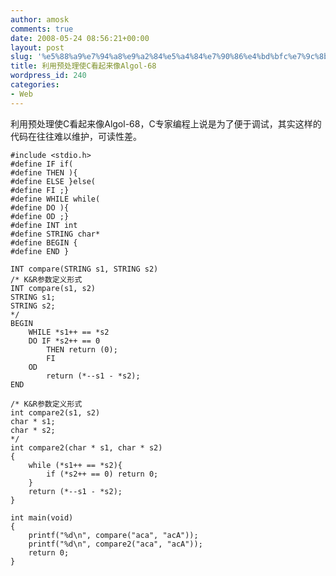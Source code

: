 ```yaml
---
author: amosk
comments: true
date: 2008-05-24 08:56:21+00:00
layout: post
slug: '%e5%88%a9%e7%94%a8%e9%a2%84%e5%a4%84%e7%90%86%e4%bd%bfc%e7%9c%8b%e8%b5%b7%e6%9d%a5%e5%83%8falgol-68'
title: 利用预处理使C看起来像Algol-68
wordpress_id: 240
categories:
- Web
---
```


利用预处理使C看起来像Algol-68，C专家编程上说是为了便于调试，其实这样的代码在往往难以维护，可读性差。

    
    #include <stdio.h>
    #define IF if(
    #define THEN ){
    #define ELSE }else(
    #define FI ;}
    #define WHILE while(
    #define DO ){
    #define OD ;}
    #define INT int
    #define STRING char*
    #define	BEGIN {
    #define END }
    
    INT compare(STRING s1, STRING s2)
    /* K&R参数定义形式
    INT compare(s1, s2)
    STRING s1;
    STRING s2;
    */
    BEGIN
    	WHILE *s1++ == *s2
    	DO IF *s2++ == 0
    		THEN return (0);
    		FI
    	OD
    		return (*--s1 - *s2);
    END
    
    /* K&R参数定义形式
    int compare2(s1, s2)
    char * s1;
    char * s2;
    */
    int compare2(char * s1, char * s2)
    {
    	while (*s1++ == *s2){
    		if (*s2++ == 0)	return 0;
    	}
    	return (*--s1 - *s2);
    }
    
    int main(void)
    {
    	printf("%d\n", compare("aca", "acA"));
    	printf("%d\n", compare2("aca", "acA"));
    	return 0;
    }
    
